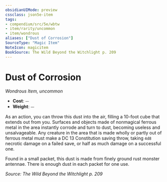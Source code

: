 ```yaml
---
obsidianUIMode: preview
cssclass: json5e-item
tags:
- compendium/src/5e/wbtw
- item/rarity/uncommon
- item/wondrous
aliases: ["Dust of Corrosion"]
SourceType: "Magic Item"
NoteIcon: magicitem
BookSource: The Wild Beyond the Witchlight p. 209
---
```

# Dust of Corrosion
*Wondrous Item, uncommon*  

- **Cost**: ⏤
- **Weight**: ⏤

As an action, you can throw this dust into the air, filling a 10-foot cube that extends out from you. Surfaces and objects made of nonmagical ferrous metal in the area instantly corrode and turn to dust, becoming useless and unsalvageable. Any creature in the area that is made wholly or partly out of ferrous metal must make a DC 13 Constitution saving throw, taking `4d8` necrotic damage on a failed save, or half as much damage on a successful one.

Found in a small packet, this dust is made from finely ground rust monster antennae. There is enough dust in each packet for one use.

*Source: The Wild Beyond the Witchlight p. 209*